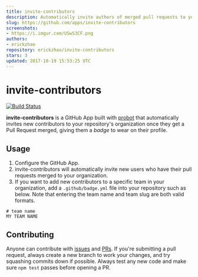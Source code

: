 ```yaml
---
title: invite-contributors
description: Automatically invite authors of merged pull requests to your organization
slug: https://github.com/apps/invite-contributors
screenshots:
- https://i.imgur.com/USwS3CF.png
authors:
- erickzhao
repository: erickzhao/invite-contributors
stars: 3
updated: 2017-10-19 15:53:25 UTC
---
```


# invite-contributors

[![Build Status](https://travis-ci.org/erickzhao/badge.svg?branch=master)](https://travis-ci.org/erickzhao/badge)

**invite-contributors** is a GitHub App built with [probot](https://github.com/probot/probot) that automatically invites new contributors to your repository's organization once they get a Pull Request merged, giving them a *badge* to wear on their profile.

## Usage

1. Configure the GitHub App.
2. invite-contributors will automatically invite new users who have their pull requests merged to your organization.
3. If you want to add new contributors to a specific team in your organization, add a `.github/badge.yml` file into your repository such as below. Note that entering the team name and team slug are both valid formats.
```
# team name
MY TEAM NAME
```

## Contributing

Anyone can contribute with [issues](https://github.com/erickzhao/invite-contributors/issues) and [PRs](https://github.com/erickzhao/invite-contributors/pulls). If you're submitting a pull request, always create a new branch to work your changes, and try squashing commits down if possible. Always test any new code and make sure `npm test` passes before opening a PR.
